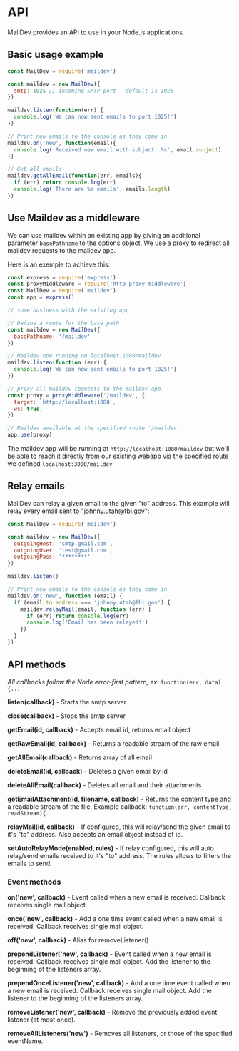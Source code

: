 # API

MailDev provides an API to use in your Node.js applications.

## Basic usage example

```javascript
const MailDev = require('maildev')

const maildev = new MailDev({
  smtp: 1025 // incoming SMTP port - default is 1025
})

maildev.listen(function(err) {
  console.log('We can now sent emails to port 1025!')
})

// Print new emails to the console as they come in
maildev.on('new', function(email){
  console.log('Received new email with subject: %s', email.subject)
})

// Get all emails
maildev.getAllEmail(function(err, emails){
  if (err) return console.log(err)
  console.log('There are %s emails', emails.length)
})
```

## Use Maildev as a middleware

We can use maildev within an existing app by giving an additional parameter
`basePathname` to the options object. We use a proxy to redirect all maildev requests
to the maildev app.

Here is an exemple to achieve this:

```javascript
const express = require('express')
const proxyMiddleware = require('http-proxy-middleware')
const MailDev = require('maildev')
const app = express()

// some business with the existing app

// Define a route for the base path
const maildev = new MailDev({
  basePathname: '/maildev'
})

// Maildev now running on localhost:1080/maildev
maildev.listen(function (err) {
  console.log('We can now sent emails to port 1025!')
})

// proxy all maildev requests to the maildev app
const proxy = proxyMiddleware('/maildev', {
  target: `http://localhost:1080`,
  ws: true,
})

// Maildev available at the specified route '/maildev'
app.use(proxy)
```

The maildev app will be running at `http://localhost:1080/maildev`
but we'll be able to reach it directly from our existing webapp
via the specified route we defined `localhost:3000/maildev`

## Relay emails

MailDev can relay a given email to the given "to" address. This example will
relay every email sent to "johnny.utah@fbi.gov":

```javascript
const MailDev = require('maildev')

const maildev = new MailDev({
  outgoingHost: 'smtp.gmail.com',
  outgoingUser: 'test@gmail.com',
  outgoingPass: '********'
})

maildev.listen()

// Print new emails to the console as they come in
maildev.on('new', function (email) {
  if (email.to.address === 'johnny.utah@fbi.gov') {
    maildev.relayMail(email, function (err) {
      if (err) return console.log(err)
      console.log('Email has been relayed!')
    })
  }
})
```

## API methods

*All callbacks follow the Node error-first pattern, ex.* `function(err, data){...`

**listen(callback)** - Starts the smtp server

**close(callback)** - Stops the smtp server

**getEmail(id, callback)** - Accepts email id, returns email object

**getRawEmail(id, callback)** - Returns a readable stream of the raw email

**getAllEmail(callback)** - Returns array of all email

**deleteEmail(id, callback)** - Deletes a given email by id

**deleteAllEmail(callback)** - Deletes all email and their attachments

**getEmailAttachment(id, filename, callback)** - Returns the content type and a
readable stream of the file. Example callback:
`function(err, contentType, readStream){...`

**relayMail(id, callback)** - If configured, this will relay/send the given
email to it's "to" address. Also accepts an email object instead of id.

**setAutoRelayMode(enabled, rules)** - If relay configured, this will auto relay/send emails received
to it's "to" address. The rules allows to filters the emails to send.

### Event methods

**on('new', callback)** - Event called when a new email is received. Callback
receives single mail object.

**once('new', callback)** - Add a one time event called when a new email is received. Callback
receives single mail object.

**off('new', callback)** - Alias for removeListener()

**prependListener('new', callback)** - Event called when a new email is received. Callback
receives single mail object. Add the listener to the beginning of the listeners array.

**prependOnceListener('new', callback)** - Add a one time event called when a new email is received. Callback
receives single mail object. Add the listener to the beginning of the listeners array.

**removeListener('new', callback)** - Remove the previously added event listener (at most once).

**removeAllListeners('new')** - Removes all listeners, or those of the specified eventName.
